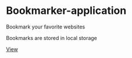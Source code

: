 # Bookmarker-application

Bookmark your favorite websites

Bookmarks are stored in local storage

[View](https://dusangrbic.github.io/Bookmarker-application/)

